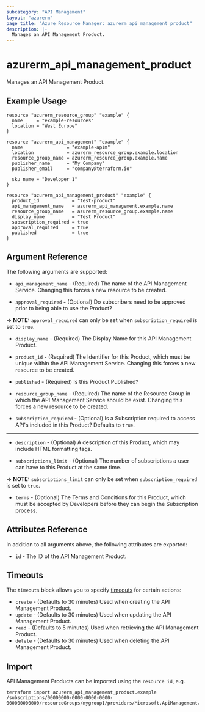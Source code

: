 ```yaml
---
subcategory: "API Management"
layout: "azurerm"
page_title: "Azure Resource Manager: azurerm_api_management_product"
description: |-
  Manages an API Management Product.
---
```


# azurerm_api_management_product

Manages an API Management Product.

## Example Usage

```hcl
resource "azurerm_resource_group" "example" {
  name     = "example-resources"
  location = "West Europe"
}

resource "azurerm_api_management" "example" {
  name                = "example-apim"
  location            = azurerm_resource_group.example.location
  resource_group_name = azurerm_resource_group.example.name
  publisher_name      = "My Company"
  publisher_email     = "company@terraform.io"

  sku_name = "Developer_1"
}

resource "azurerm_api_management_product" "example" {
  product_id            = "test-product"
  api_management_name   = azurerm_api_management.example.name
  resource_group_name   = azurerm_resource_group.example.name
  display_name          = "Test Product"
  subscription_required = true
  approval_required     = true
  published             = true
}
```

## Argument Reference

The following arguments are supported:

* `api_management_name` - (Required) The name of the API Management Service. Changing this forces a new resource to be created.

* `approval_required` - (Optional) Do subscribers need to be approved prior to being able to use the Product?

-> **NOTE:** `approval_required` can only be set when `subscription_required` is set to `true`.

* `display_name` - (Required) The Display Name for this API Management Product.

* `product_id` - (Required) The Identifier for this Product, which must be unique within the API Management Service. Changing this forces a new resource to be created.

* `published` - (Required) Is this Product Published?

* `resource_group_name` - (Required) The name of the Resource Group in which the API Management Service should be exist. Changing this forces a new resource to be created.

* `subscription_required` - (Optional) Is a Subscription required to access API's included in this Product? Defaults to `true`.

---

* `description` - (Optional) A description of this Product, which may include HTML formatting tags.

* `subscriptions_limit` - (Optional) The number of subscriptions a user can have to this Product at the same time.

-> **NOTE:** `subscriptions_limit` can only be set when `subscription_required` is set to `true`.

* `terms` - (Optional) The Terms and Conditions for this Product, which must be accepted by Developers before they can begin the Subscription process.

## Attributes Reference

In addition to all arguments above, the following attributes are exported:

* `id` - The ID of the API Management Product.

## Timeouts

The `timeouts` block allows you to specify [timeouts](https://www.terraform.io/language/resources/syntax#operation-timeouts) for certain actions:

* `create` - (Defaults to 30 minutes) Used when creating the API Management Product.
* `update` - (Defaults to 30 minutes) Used when updating the API Management Product.
* `read` - (Defaults to 5 minutes) Used when retrieving the API Management Product.
* `delete` - (Defaults to 30 minutes) Used when deleting the API Management Product.

## Import

API Management Products can be imported using the `resource id`, e.g.

```shell
terraform import azurerm_api_management_product.example /subscriptions/00000000-0000-0000-0000-000000000000/resourceGroups/mygroup1/providers/Microsoft.ApiManagement/service/instance1/products/myproduct
```
